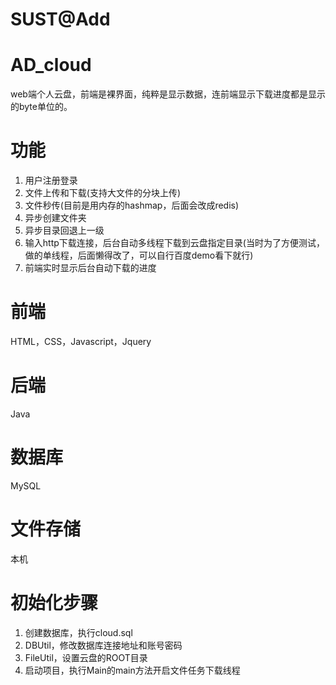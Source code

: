 # SUST@Add

# AD_cloud
web端个人云盘，前端是裸界面，纯粹是显示数据，连前端显示下载进度都是显示的byte单位的。

# 功能
1. 用户注册登录
2. 文件上传和下载(支持大文件的分块上传)
3. 文件秒传(目前是用内存的hashmap，后面会改成redis)
4. 异步创建文件夹
5. 异步目录回退上一级
6. 输入http下载连接，后台自动多线程下载到云盘指定目录(当时为了方便测试，做的单线程，后面懒得改了，可以自行百度demo看下就行)
7. 前端实时显示后台自动下载的进度

# 前端
HTML，CSS，Javascript，Jquery

# 后端
Java

# 数据库
MySQL

# 文件存储
本机

# 初始化步骤
1. 创建数据库，执行cloud.sql
2. DBUtil，修改数据库连接地址和账号密码
3. FileUtil，设置云盘的ROOT目录
4. 启动项目，执行Main的main方法开启文件任务下载线程

